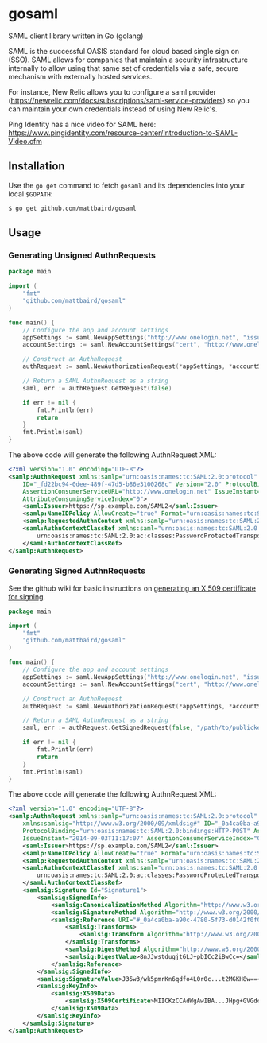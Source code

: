 gosaml
======

SAML client library written in Go (golang)

SAML is the successful OASIS standard for cloud based single sign on (SSO). SAML allows for companies that maintain a security infrastructure internally to allow using that same set of credentials via a safe, secure mechanism with externally hosted services.

For instance, New Relic allows you to configure a saml provider (https://newrelic.com/docs/subscriptions/saml-service-providers) so you can maintain your own credentials instead of using New Relic's.

Ping Identity has a nice video for SAML here: https://www.pingidentity.com/resource-center/Introduction-to-SAML-Video.cfm

Installation
------------

Use the `go get` command to fetch `gosaml` and its dependencies into your local `$GOPATH`:

    $ go get github.com/mattbaird/gosaml

Usage
-----

### Generating Unsigned AuthnRequests

```go
package main

import (
    "fmt"
    "github.com/mattbaird/gosaml"
)

func main() {
    // Configure the app and account settings
    appSettings := saml.NewAppSettings("http://www.onelogin.net", "issuer")
    accountSettings := saml.NewAccountSettings("cert", "http://www.onelogin.net")

    // Construct an AuthnRequest
    authRequest := saml.NewAuthorizationRequest(*appSettings, *accountSettings)

    // Return a SAML AuthnRequest as a string
    saml, err := authRequest.GetRequest(false)

    if err != nil {
        fmt.Println(err)
        return
    }
    fmt.Println(saml)
}
```

The above code will generate the following AuthnRequest XML:

```xml
<?xml version="1.0" encoding="UTF-8"?>
<samlp:AuthnRequest xmlns:samlp="urn:oasis:names:tc:SAML:2.0:protocol" xmlns:saml="urn:oasis:names:tc:SAML:2.0:assertion"
    ID="_fd22bc94-0dee-489f-47d5-b86e3100268c" Version="2.0" ProtocolBinding="urn:oasis:names:tc:SAML:2.0:bindings:HTTP-POST"
    AssertionConsumerServiceURL="http://www.onelogin.net" IssueInstant="2014-09-02T13:15:28" AssertionConsumerServiceIndex="0"
    AttributeConsumingServiceIndex="0">
    <saml:Issuer>https://sp.example.com/SAML2</saml:Issuer>
    <samlp:NameIDPolicy AllowCreate="true" Format="urn:oasis:names:tc:SAML:2.0:nameid-format:transient"></samlp:NameIDPolicy>
    <samlp:RequestedAuthnContext xmlns:samlp="urn:oasis:names:tc:SAML:2.0:protocol" Comparison="exact"></samlp:RequestedAuthnContext>
    <saml:AuthnContextClassRef xmlns:saml="urn:oasis:names:tc:SAML:2.0:assertion">
        urn:oasis:names:tc:SAML:2.0:ac:classes:PasswordProtectedTransport
    </saml:AuthnContextClassRef>
</samlp:AuthnRequest>
```

### Generating Signed AuthnRequests

See the github wiki for basic instructions on [generating an X.509 certificate for signing](https://github.com/mattbaird/gosaml/wiki/Generating-an-X.509-Certificate-for-Signing).

```go
package main

import (
    "fmt"
    "github.com/mattbaird/gosaml"
)

func main() {
    // Configure the app and account settings
    appSettings := saml.NewAppSettings("http://www.onelogin.net", "issuer")
    accountSettings := saml.NewAccountSettings("cert", "http://www.onelogin.net")

    // Construct an AuthnRequest
    authRequest := saml.NewAuthorizationRequest(*appSettings, *accountSettings)

    // Return a SAML AuthnRequest as a string
    saml, err := authRequest.GetSignedRequest(false, "/path/to/publickey.cer", "/path/to/privatekey.pem")

    if err != nil {
        fmt.Println(err)
        return
    }
    fmt.Println(saml)
}
```

The above code will generate the following AuthnRequest XML:

```xml
<?xml version="1.0" encoding="UTF-8"?>
<samlp:AuthnRequest xmlns:samlp="urn:oasis:names:tc:SAML:2.0:protocol" xmlns:saml="urn:oasis:names:tc:SAML:2.0:assertion"
    xmlns:samlsig="http://www.w3.org/2000/09/xmldsig#" ID="_0a4ca0ba-a90c-4780-5f73-d0142f0f0c0f" Version="2.0"
    ProtocolBinding="urn:oasis:names:tc:SAML:2.0:bindings:HTTP-POST" AssertionConsumerServiceURL="http://www.onelogin.net"
    IssueInstant="2014-09-03T11:17:07" AssertionConsumerServiceIndex="0" AttributeConsumingServiceIndex="0">
    <saml:Issuer>https://sp.example.com/SAML2</saml:Issuer>
    <samlp:NameIDPolicy AllowCreate="true" Format="urn:oasis:names:tc:SAML:2.0:nameid-format:transient"/>
    <samlp:RequestedAuthnContext xmlns:samlp="urn:oasis:names:tc:SAML:2.0:protocol" Comparison="exact"/>
    <saml:AuthnContextClassRef xmlns:saml="urn:oasis:names:tc:SAML:2.0:assertion">
        urn:oasis:names:tc:SAML:2.0:ac:classes:PasswordProtectedTransport
    </saml:AuthnContextClassRef>
    <samlsig:Signature Id="Signature1">
        <samlsig:SignedInfo>
            <samlsig:CanonicalizationMethod Algorithm="http://www.w3.org/2001/10/xml-exc-c14n#"/>
            <samlsig:SignatureMethod Algorithm="http://www.w3.org/2000/09/xmldsig#rsa-sha1"/>
            <samlsig:Reference URI="#_0a4ca0ba-a90c-4780-5f73-d0142f0f0c0f">
                <samlsig:Transforms>
                    <samlsig:Transform Algorithm="http://www.w3.org/2000/09/xmldsig#enveloped-signature"/>
                </samlsig:Transforms>
                <samlsig:DigestMethod Algorithm="http://www.w3.org/2000/09/xmldsig#sha1"/>
                <samlsig:DigestValue>8nJJwstdugjt6LJ+pbICc2iBwCc=</samlsig:DigestValue>
            </samlsig:Reference>
        </samlsig:SignedInfo>
        <samlsig:SignatureValue>J35w3/wk5pmrKn6qdfo4L0r0c...t2MGKH8w==</samlsig:SignatureValue>
        <samlsig:KeyInfo>
            <samlsig:X509Data>
                <samlsig:X509Certificate>MIICKzCCAdWgAwIBA...JHpg+GVGdcCty+4xA==</samlsig:X509Certificate>
            </samlsig:X509Data>
        </samlsig:KeyInfo>
    </samlsig:Signature>
</samlp:AuthnRequest>
```

